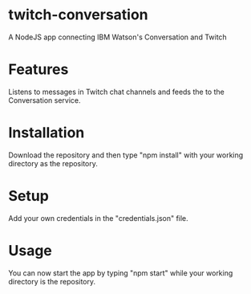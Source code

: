 # twitch-conversation
A NodeJS app connecting IBM Watson's Conversation and Twitch

# Features
Listens to messages in Twitch chat channels and feeds the to the Conversation service.

# Installation
Download the repository and then type "npm install" with your working directory as the repository.

# Setup
Add your own credentials in the "credentials.json" file.

# Usage
You can now start the app by typing "npm start" while your working directory is the repository.
